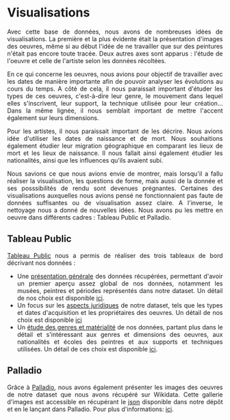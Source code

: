 # Visualisations
<div align="justify">
Avec cette base de données, nous avons de nombreuses idées de visualisations. La première et la plus évidente était la présentation d'images des oeuvres, même si au début l'idée de ne travailler que sur des peintures n'était pas encore toute tracée. Deux autres axes sont apparus : l'étude de l'oeuvre et celle de l'artiste selon les données récoltées. 
  
En ce qui concerne les oeuvres, nous avions pour objectif de travailler avec les dates de manière importante afin de pouvoir analyser les évolutions au cours du temps. A côté de cela, il nous paraissait important d'étuder les types de ces oeuvres, c'est-à-dire leur genre, le mouvement dans lequel elles s'inscrivent, leur support, la technique utilisée pour leur création... Dans la même lignée, il nous semblait important de mettre l'accent également sur leurs dimensions.

Pour les artistes, il nous paraissait important de les décrire. Nous avions idée d'utiliser les dates de naissance et de mort. Nous souhaitions également étudier leur migration géographique en comparant les lieux de mort et les lieux de naissance. Il nous fallait ainsi également étudier les nationalités, ainsi que les influences qu'ils avaient subi.

Nous savions ce que nous avions envie de montrer, mais lorsqu'il a fallu réaliser la visualisation, les questions de forme, mais aussi de la donnée et ses posssibilités de rendu sont devenues prégnantes. Certaines des visualisations auxquelles nous avions pensé ne fonctionnaient pas faute de données suffisantes ou de visualisation assez claire. A l'inverse, le nettoyage nous a donné de nouvelles idées. Nous avons pu les mettre en oeuvre dans différents cadres : Tableau Public et Palladio.

## Tableau Public
[Tableau Public](https://public.tableau.com/s/) nous a permis de réaliser des trois tableaux de bord décrivant nos données :
- Une [présentation générale](https://public.tableau.com/profile/jahan3241#!/vizhome/EtudesurdesdonnesrcupresdelaBaseJoconde/PrsentationgnraledesdonnesrcupressurlaBaseJoconde) des données récupérées, permettant d'avoir un premier aperçu assez global de nos données, notamment les musées, peintres et périodes représentés dans notre dataset. Un détail de nos choix est disponible [ici](https://github.com/Juliettejns/baseJocondeMashup/blob/documentation_nettoye/datavisualisation/1_Presentation_generale/README.md).
- Un focus sur les [aspects juridiques](https://public.tableau.com/profile/jahan3241#!/vizhome/EtudesurdesdonnesrcupresdelaBaseJoconde/Aspectsjuridiques) de notre dataset, tels que les types et dates d'acquisition et les propriétaires des oeuvres. Un détail de nos choix est disponible [ici](https://github.com/Juliettejns/baseJocondeMashup/tree/documentation_nettoye/datavisualisation/2_Aspects_juridiques)
- Un [étude des genres et matérialité](https://public.tableau.com/profile/jahan3241#!/vizhome/EtudesurdesdonnesrcupresdelaBaseJoconde/Etudesurlegenreetlamatrialit) de nos données, partant plus dans le détail et s'intéressant aux genres et dimensions des oeuvres, aux nationalités et écoles des peintres et aux supports et techniques utilisées. Un détail de ces choix est disponible [ici](https://github.com/Juliettejns/baseJocondeMashup/tree/documentation_nettoye/datavisualisation/3_Etude_genre).

## Palladio
Grâce à [Palladio](https://hdlab.stanford.edu/palladio/), nous avons également présenter les images des oeuvres de notre dataset que nous avons récupéré sur Wikidata. Cette gallerie d'images est accessible en récupérant le [json](https://github.com/Juliettejns/baseJocondeMashup/blob/documentation_nettoye/datavisualisation/4_Gallerie_Paladio/Datavisualisation%20des%20peintures%20communes%20%C3%A0%20la%20Base%20Joconde%20et%20Wikidata.palladio.1.2.9.json) disponible dans notre dépôt et en le lançant dans Palladio. Pour plus d'informations: [ici](https://github.com/Juliettejns/baseJocondeMashup/blob/documentation_nettoye/datavisualisation/4_Gallerie_Paladio/README.md).
<div>
